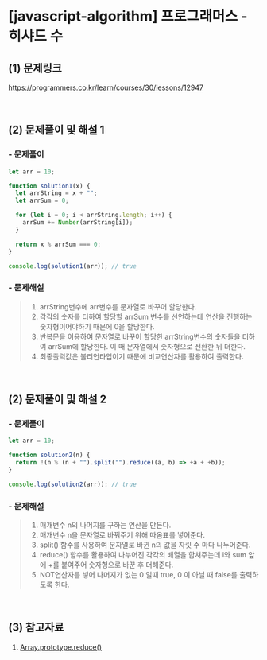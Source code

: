# [javascript-algorithm] 프로그래머스 - 히샤드 수

## (1) 문제링크

<a href="https://programmers.co.kr/learn/courses/30/lessons/12947" target='_blank'>https://programmers.co.kr/learn/courses/30/lessons/12947</a>

<br>

## (2) 문제풀이 및 해설 1

### - 문제풀이

```javascript
let arr = 10;

function solution1(x) {
  let arrString = x + "";
  let arrSum = 0;

  for (let i = 0; i < arrString.length; i++) {
    arrSum += Number(arrString[i]);
  }

  return x % arrSum === 0;
}

console.log(solution1(arr)); // true
```

### - 문제해설

> 1.  arrString변수에 arr변수를 문자열로 바꾸어 할당한다.<br>
> 2.  각각의 숫자를 더하여 할당할 arrSum 변수를 선언하는데 연산을 진행하는 숫자형이어야하기 때문에 0을 할당한다.<br>
> 3.  반복문을 이용하여 문자열로 바꾸어 할당한 arrString변수의 숫자들을 더하여 arrSum에 할당한다. 이 때 문자열에서 숫자형으로 전환한 뒤 더한다.<br>
> 4.  최종출력값은 불리언타입이기 때문에 비교연산자를 활용하여 출력한다.

<br>

## (2) 문제풀이 및 해설 2

### - 문제풀이

```javascript
let arr = 10;

function solution2(n) {
  return !(n % (n + "").split("").reduce((a, b) => +a + +b));
}

console.log(solution2(arr)); // true
```

### - 문제해설

> 1.  매개변수 n의 나머지를 구하는 연산을 만든다.<br>
> 2.  매개변수 n을 문자열로 바꿔주기 위해 따옴표를 넣어준다.<br>
> 3.  split() 함수를 사용하여 문자열로 바뀐 n의 값을 자릿 수 마다 나누어준다.<br>
> 4.  reduce() 함수를 활용하여 나누어진 각각의 배열을 합쳐주는데 i와 sum 앞에 +를 붙여주어 숫자형으로 바꾼 후 더해준다.<br>
> 5.  NOT연산자를 넣어 나머지가 없는 0 일때 true, 0 이 아닐 때 false를 출력하도록 한다.

<br>

## (3) 참고자료

1. <a href="https://valuefactory.tistory.com/256" target='_blank'>Array.prototype.reduce()</a>
